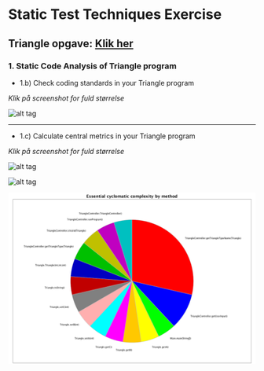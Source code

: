 # Static Test Techniques Exercise

Triangle opgave: [Klik her](https://github.com/bigstepdenmark/TestExercise1-Triangle)
---

### 1. Static Code Analysis of Triangle program

- 1.b) Check coding standards in your Triangle program

_Klik på screenshot for fuld størrelse_

![alt tag](https://raw.githubusercontent.com/bigstepdenmark/Static-Test-Techniques-Exercises/master/Skærmbillede%202017-02-14%20kl.%2015.48.20.png)

---

- 1.c) Calculate central metrics in your Triangle program

_Klik på screenshot for fuld størrelse_

![alt tag](https://raw.githubusercontent.com/bigstepdenmark/Static-Test-Techniques-Exercises/master/Skærmbillede%202017-02-14%20kl.%2014.50.15.png)

![alt tag](https://raw.githubusercontent.com/bigstepdenmark/Static-Test-Techniques-Exercises/master/Skærmbillede%202017-02-14%20kl.%2016.36.20.png)

![alt tag](https://raw.githubusercontent.com/bigstepdenmark/Static-Test-Techniques-Exercises/master/CC%20by%20method.png)


